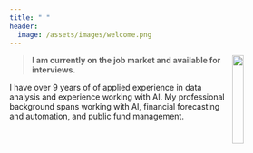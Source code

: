 ```yaml
---
title: " "
header: 
  image: /assets/images/welcome.png
---
```



<img src="https://github.com/kristin-vrona/Vrona-Profile/blob/master/assets/images/VronaKNIU2.jpg?raw=true" width="20%" hspace="10pt" align="right">







>
> **I am currently on the job market and available for interviews.**
>




I have over 9 years of of applied experience in data analysis and experience working with AI.
My professional background spans working with AI, financial forecasting and automation, and public fund management.









